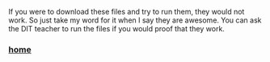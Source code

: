 If you were to download these files and try to run them, they would not work. So just take my word for it when I say they are awesome.
You can ask the DIT teacher to run the files if you would proof that they work.

### [home](../index.md)
